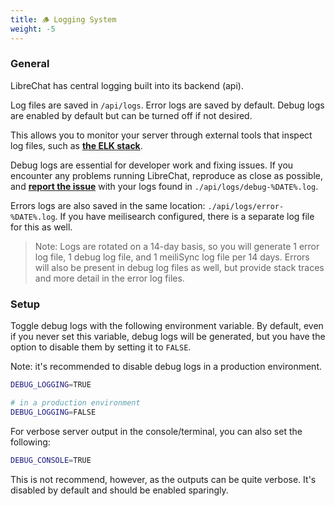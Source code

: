 ```yaml
---
title: 🪵 Logging System
weight: -5
---
```


### General

LibreChat has central logging built into its backend (api).

Log files are saved in `/api/logs`. Error logs are saved by default. Debug logs are enabled by default but can be turned off if not desired.

This allows you to monitor your server through external tools that inspect log files, such as **[the ELK stack](https://aws.amazon.com/what-is/elk-stack/)**.

Debug logs are essential for developer work and fixing issues. If you encounter any problems running LibreChat, reproduce as close as possible, and **[report the issue](https://github.com/danny-avila/LibreChat/issues)** with your logs found in `./api/logs/debug-%DATE%.log`. 

Errors logs are also saved in the same location: `./api/logs/error-%DATE%.log`. If you have meilisearch configured, there is a separate log file for this as well.

> Note: Logs are rotated on a 14-day basis, so you will generate 1 error log file, 1 debug log file, and 1 meiliSync log file per 14 days.
> Errors will also be present in debug log files as well, but provide stack traces and more detail in the error log files.

### Setup

Toggle debug logs with the following environment variable. By default, even if you never set this variable, debug logs will be generated, but you have the option to disable them by setting it to `FALSE`.

Note: it's recommended to disable debug logs in a production environment.

```bash
DEBUG_LOGGING=TRUE
```

```bash
# in a production environment
DEBUG_LOGGING=FALSE
```

For verbose server output in the console/terminal, you can also set the following:

```bash
DEBUG_CONSOLE=TRUE
```

This is not recommend, however, as the outputs can be quite verbose. It's disabled by default and should be enabled sparingly.